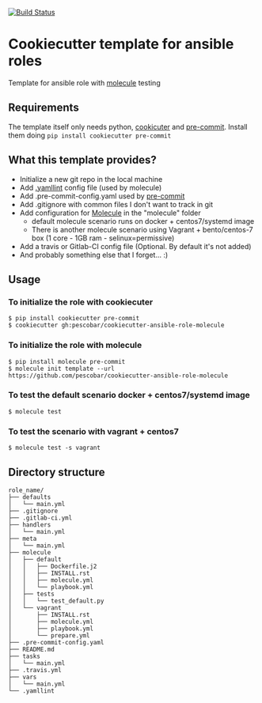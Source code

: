 [![Build Status](https://travis-ci.org/pescobar/cookiecutter-ansible-role-molecule.svg?branch=master)](https://travis-ci.org/pescobar/cookiecutter-ansible-role-molecule)

# Cookiecutter template for ansible roles

Template for ansible role with [molecule](https://molecule.readthedocs.io/en/latest/) testing

## Requirements

The template itself only needs python, [cookicuter](https://cookiecutter.readthedocs.io/) and [pre-commit](https://pre-commit.com/). Install them doing `pip install cookiecutter pre-commit`

## What this template provides?

* Initialize a new git repo in the local machine
* Add [.yamllint](https://github.com/adrienverge/yamllint) config file (used by molecule)
* Add .pre-commit-config.yaml used by [pre-commit](http://pre-commit.com/)
* Add .gitignore with common files I don't want to track in git
* Add configuration for [Molecule](http://molecule.readthedocs.io) in the "molecule" folder
  * default molecule scenario runs on docker + centos7/systemd image
  * There is another molecule scenario using Vagrant + bento/centos-7 box (1 core - 1GB ram - selinux=permissive)
* Add a travis or Gitlab-CI config file (Optional. By default it's not added)
* And probably something else that I forget... :)

## Usage

### To initialize the role with cookiecuter
```
$ pip install cookiecutter pre-commit
$ cookiecutter gh:pescobar/cookiecutter-ansible-role-molecule
```

### To initialize the role with molecule

```
$ pip install molecule pre-commit
$ molecule init template --url https://github.com/pescobar/cookiecutter-ansible-role-molecule
```

### To test the default scenario docker + centos7/systemd image
```
$ molecule test
```

### To test the scenario with vagrant + centos7
```
$ molecule test -s vagrant
```


## Directory structure
```
role_name/
├── defaults
│   └── main.yml
├── .gitignore
├── .gitlab-ci.yml
├── handlers
│   └── main.yml
├── meta
│   └── main.yml
├── molecule
│   ├── default
│   │   ├── Dockerfile.j2
│   │   ├── INSTALL.rst
│   │   ├── molecule.yml
│   │   └── playbook.yml
│   ├── tests
│   │   └── test_default.py
│   └── vagrant
│       ├── INSTALL.rst
│       ├── molecule.yml
│       ├── playbook.yml
│       └── prepare.yml
├── .pre-commit-config.yaml
├── README.md
├── tasks
│   └── main.yml
├── .travis.yml
├── vars
│   └── main.yml
└── .yamllint
```
